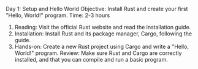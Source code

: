 Day 1: Setup and Hello World
Objective: Install Rust and create your first "Hello, World!" program.
Time: 2-3 hours

1. Reading: Visit the official Rust website and read the installation guide.
2. Installation: Install Rust and its package manager, Cargo, following the guide.
3. Hands-on: Create a new Rust project using Cargo and write a "Hello, World!" program.
Review: Make sure Rust and Cargo are correctly installed, and that you can compile and run a basic program.
